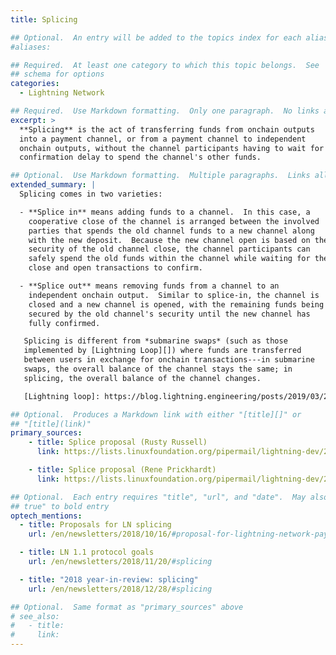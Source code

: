```yaml
---
title: Splicing

## Optional.  An entry will be added to the topics index for each alias
#aliases:

## Required.  At least one category to which this topic belongs.  See
## schema for options
categories:
  - Lightning Network

## Required.  Use Markdown formatting.  Only one paragraph.  No links allowed.
excerpt: >
  **Splicing** is the act of transferring funds from onchain outputs
  into a payment channel, or from a payment channel to independent
  onchain outputs, without the channel participants having to wait for a
  confirmation delay to spend the channel's other funds.

## Optional.  Use Markdown formatting.  Multiple paragraphs.  Links allowed.
extended_summary: |
  Splicing comes in two varieties:

  - **Splice in** means adding funds to a channel.  In this case, a
    cooperative close of the channel is arranged between the involved
    parties that spends the old channel funds to a new channel along
    with the new deposit.  Because the new channel open is based on the
    security of the old channel close, the channel participants can
    safely spend the old funds within the channel while waiting for the
    close and open transactions to confirm.

  - **Splice out** means removing funds from a channel to an
    independent onchain output.  Similar to splice-in, the channel is
    closed and a new channel is opened, with the remaining funds being
    secured by the old channel's security until the new channel has
    fully confirmed.

   Splicing is different from *submarine swaps* (such as those
   implemented by [Lightning Loop][]) where funds are transferred
   between users in exchange for onchain transactions---in submarine
   swaps, the overall balance of the channel stays the same; in
   splicing, the overall balance of the channel changes.

   [Lightning loop]: https://blog.lightning.engineering/posts/2019/03/20/loop.html

## Optional.  Produces a Markdown link with either "[title][]" or
## "[title](link)"
primary_sources:
    - title: Splice proposal (Rusty Russell)
      link: https://lists.linuxfoundation.org/pipermail/lightning-dev/2018-October/001434.html

    - title: Splice proposal (Rene Prickhardt)
      link: https://lists.linuxfoundation.org/pipermail/lightning-dev/2018-October/001437.html

## Optional.  Each entry requires "title", "url", and "date".  May also use "feature:
## true" to bold entry
optech_mentions:
  - title: Proposals for LN splicing
    url: /en/newsletters/2018/10/16/#proposal-for-lightning-network-payment-channel-splicing

  - title: LN 1.1 protocol goals
    url: /en/newsletters/2018/11/20/#splicing

  - title: "2018 year-in-review: splicing"
    url: /en/newsletters/2018/12/28/#splicing

## Optional.  Same format as "primary_sources" above
# see_also:
#   - title:
#     link:
---
```

